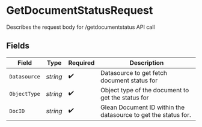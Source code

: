 # GetDocumentStatusRequest

Describes the request body for /getdocumentstatus API call


## Fields

| Field                                                          | Type                                                           | Required                                                       | Description                                                    |
| -------------------------------------------------------------- | -------------------------------------------------------------- | -------------------------------------------------------------- | -------------------------------------------------------------- |
| `Datasource`                                                   | *string*                                                       | :heavy_check_mark:                                             | Datasource to get fetch document status for                    |
| `ObjectType`                                                   | *string*                                                       | :heavy_check_mark:                                             | Object type of the document to get the status for              |
| `DocID`                                                        | *string*                                                       | :heavy_check_mark:                                             | Glean Document ID within the datasource to get the status for. |